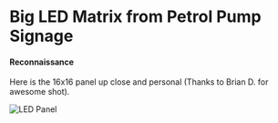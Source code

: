 # Big LED Matrix from Petrol Pump Signage

#### Reconnaissance

Here is the 16x16 panel up close and personal (Thanks to Brian D. for awesome shot).

![LED Panel](https://github.com/microcontrollersig/brian-led-matrix-petrol-signs/raw/main/IMG_1820.JPG)


